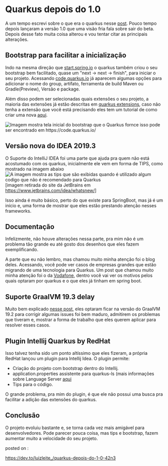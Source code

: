 # Quarkus depois do 1.0
A um tempo escrevi sobre o que era o quarkus nesse [post](https://dev.to/luizleite_/meu-primeiro-app-com-quarkus-3ocb). Pouco tempo depois lançaram a versão 1.0 que uma visão fria fala sobre sair do beta. Depois desse fato muita coisa alterou e vou tentar citar as principais alterações.


## Bootstrap para facilitar a inicialização
Indo na mesma direção que [start.spring.io](https://start.spring.io) o quarkus também criou o seu bootstrap bem facilitado, quase um "next -> next -> finish", para iniciar o seu projeto. 
Acessando [code.quarkus.io](https://code.quarkus.io/) já aparecem algumas opções para adicionar o nome do group, artifato, ferramenta de build Maven ou Gradle(Preview), Versão e package.

Além disso podem ser selecionadas quais extensões o seu projeto, a maioria das extensões já estão descritas em [quarkus extensions](https://quarkus.io/extensions/), caso não tenha a extensão que você está precisando eles tem um tutorial de como criar uma nova [aqui](https://quarkus.io/guides/writing-extensions). 

![Imagem mostra tela inicial do bootstrap que o Quarkus fornce isso pode ser encontrado em https://code.quarkus.io/ ](https://raw.githubusercontent.com/luizleite-hotmart/presentations/master/images/post-quakus-1.0/bootstrap.png
)

## Versão nova do IDEA 2019.3
O Suporte do IntelliJ IDEA foi uma parte que ajuda pra quem não está acostumado com os quarkus, inicialmente ele vem em forma de TIPS, como mostrado na imagem abaixo
![A imagem mostra as tips que são exibidas quando é utilizado algum codigo que não é recomendado para Quarkus](https://www.jetbrains.com/idea/whatsnew/2019-3/img/NewQuarkus.gif)
[imagem retirada do site da JetBrains em https://www.jetbrains.com/idea/whatsnew/]

Isso ainda é muito básico, perto do que existe para SpringBoot, mas já é um início e, uma forma de mostrar que eles estão prestando atenção nesses frameworks.

## Documentação 

Infelizmente, não houve alterações nessa parte, pra mim não é um problema tão grande eu até gosto dos desenhos que eles fazem exemplificando.

A parte que eu não lembro, mas chamou muito minha atenção foi o blog deles. Acessando, você pode ver casos de empresas grandes que estão migrando de uma tecnologia para Quarkus. Um post que chamou muito minha atenção foi o da [Vodafone](https://quarkus.io/blog/vodafone-greece-replaces-spring-boot/), dentro você vai ver os motivos pelos quais optaram por quarkus e o que eles já tinham em spring boot.


## Suporte GraalVM 19.3 delay

Muito bem explicado [nesse post](https://quarkus.io/blog/why-graalvm-19-2/), eles optaram ficar na versão do GraalVM 19.2 para corrigir algumas issues foi bem maduro, admitirem os problemas que tiveram e, mostrar a forma de trabalho que eles querem aplicar para resolver esses casos. 

## Plugin Intellij Quarkus by RedHat
Isso talvez tenha sido um ponto altíssimo que eles fizeram, a própria RedHat lançou um plugin para Intellij Idea. O plugin permite:

 - Criação do projeto com bootstrap dentro do Intellij.
  - application.properties assistente para quarkus-ls (mais informações sobre Language Server [aqui](https://github.com/redhat-developer/quarkus-ls/tree/master/microprofile.ls)
   - Tips para o código.

O grande problema, pra mim do plugin, é que ele não possui uma busca pra facilitar a adição das extensões do quarkus.

## Conclusão 
O projeto evoluiu bastante e, se torna cada vez mais amigável para desenvolvedores. Pode parecer pouca coisa, mas tips e bootstrap, fazem aumentar muito a velocidade do seu projeto.


posted on :

https://dev.to/luizleite_/quarkus-depois-do-1-0-42n3
